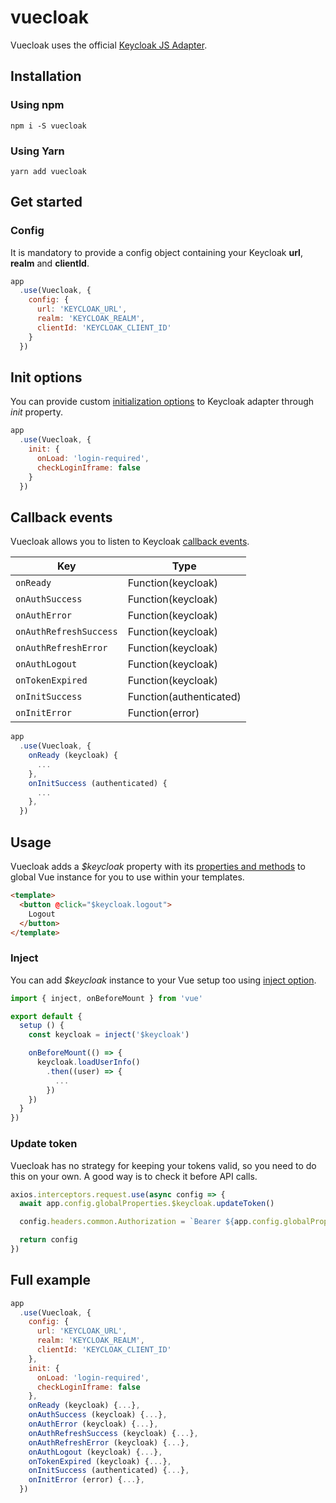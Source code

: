 # vuecloak

Vuecloak uses the official [Keycloak JS Adapter](https://github.com/keycloak/keycloak-documentation/blob/master/securing_apps/topics/oidc/javascript-adapter.adoc).

## Installation

### Using npm

`
npm i -S vuecloak
`

### Using Yarn

`
yarn add vuecloak
`

## Get started

### Config

It is mandatory to provide a config object containing your Keycloak **url**, **realm** and **clientId**.

```js
app
  .use(Vuecloak, {
    config: {
      url: 'KEYCLOAK_URL',
      realm: 'KEYCLOAK_REALM',
      clientId: 'KEYCLOAK_CLIENT_ID'
    }
  })
```

## Init options

You can provide custom [initialization options](https://github.com/keycloak/keycloak-documentation/blob/master/securing_apps/topics/oidc/javascript-adapter.adoc#initoptions) to Keycloak adapter through *init* property.

```js
app
  .use(Vuecloak, {
    init: {
      onLoad: 'login-required',
      checkLoginIframe: false
    }
  })
```

## Callback events

Vuecloak allows you to listen to Keycloak [callback events](https://www.keycloak.org/docs/latest/securing_apps/#callback-events).

|Key|Type|
|---|---|
|`onReady`|Function(keycloak)|
|`onAuthSuccess`|Function(keycloak)|
|`onAuthError`|Function(keycloak)|
|`onAuthRefreshSuccess`|Function(keycloak)|
|`onAuthRefreshError`|Function(keycloak)|
|`onAuthLogout`|Function(keycloak)|
|`onTokenExpired`|Function(keycloak)|
|`onInitSuccess`|Function(authenticated)|
|`onInitError`|Function(error)|

```js
app
  .use(Vuecloak, {
    onReady (keycloak) {
      ...
    },
    onInitSuccess (authenticated) {
      ...
    },
  })
```

## Usage

Vuecloak adds a *$keycloak* property with its [properties and methods](https://www.keycloak.org/docs/latest/securing_apps/#javascript-adapter-reference) to global Vue instance for you to use within your templates.

```html
<template>
  <button @click="$keycloak.logout">
    Logout
  </button>
</template>
```

### Inject

You can add *$keycloak* instance to your Vue setup too using [inject option](https://v3.vuejs.org/guide/component-provide-inject.html#provide-inject).

```js
import { inject, onBeforeMount } from 'vue'

export default {
  setup () {
    const keycloak = inject('$keycloak')

    onBeforeMount(() => {
      keycloak.loadUserInfo()
        .then((user) => {
          ...
        })
    })
  }
})
```

### Update token

Vuecloak has no strategy for keeping your tokens valid, so you need to do this on your own. A good way is to check it before API calls.

```js
axios.interceptors.request.use(async config => {
  await app.config.globalProperties.$keycloak.updateToken()

  config.headers.common.Authorization = `Bearer ${app.config.globalProperties.$keycloak.token}`

  return config
})
```

## Full example

```js
app
  .use(Vuecloak, {
    config: {
      url: 'KEYCLOAK_URL',
      realm: 'KEYCLOAK_REALM',
      clientId: 'KEYCLOAK_CLIENT_ID'
    },
    init: {
      onLoad: 'login-required',
      checkLoginIframe: false
    },
    onReady (keycloak) {...},
    onAuthSuccess (keycloak) {...},
    onAuthError (keycloak) {...},
    onAuthRefreshSuccess (keycloak) {...},
    onAuthRefreshError (keycloak) {...},
    onAuthLogout (keycloak) {...},
    onTokenExpired (keycloak) {...},
    onInitSuccess (authenticated) {...},
    onInitError (error) {...},
  })
```
